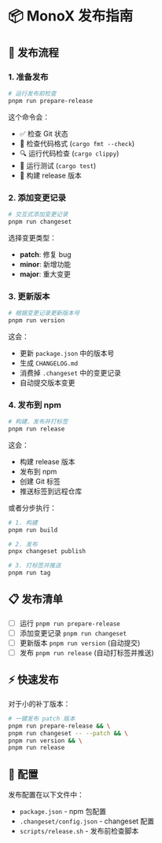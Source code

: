 # 📦 MonoX 发布指南

## 🚀 发布流程

### 1. 准备发布

```bash
# 运行发布前检查
pnpm run prepare-release
```

这个命令会：
- ✅ 检查 Git 状态
- 📝 检查代码格式 (`cargo fmt --check`)
- 🔍 运行代码检查 (`cargo clippy`)
- 🧪 运行测试 (`cargo test`)
- 🔨 构建 release 版本

### 2. 添加变更记录

```bash
# 交互式添加变更记录
pnpm run changeset
```

选择变更类型：
- **patch**: 修复 bug
- **minor**: 新增功能
- **major**: 重大变更

### 3. 更新版本

```bash
# 根据变更记录更新版本号
pnpm run version
```

这会：
- 更新 `package.json` 中的版本号
- 生成 `CHANGELOG.md`
- 消费掉 `.changeset` 中的变更记录
- 自动提交版本变更

### 4. 发布到 npm

```bash
# 构建、发布并打标签
pnpm run release
```

这会：
- 构建 release 版本
- 发布到 npm
- 创建 Git 标签
- 推送标签到远程仓库

或者分步执行：

```bash
# 1. 构建
pnpm run build

# 2. 发布
pnpx changeset publish

# 3. 打标签并推送
pnpm run tag
```

## 📋 发布清单

- [ ] 运行 `pnpm run prepare-release`
- [ ] 添加变更记录 `pnpm run changeset`
- [ ] 更新版本 `pnpm run version` (自动提交)
- [ ] 发布 `pnpm run release` (自动打标签并推送)

## ⚡ 快速发布

对于小的补丁版本：

```bash
# 一键发布 patch 版本
pnpm run prepare-release && \
pnpm run changeset -- --patch && \
pnpm run version && \
pnpm run release
```

## 🔧 配置

发布配置在以下文件中：
- `package.json` - npm 包配置
- `.changeset/config.json` - changeset 配置
- `scripts/release.sh` - 发布前检查脚本 